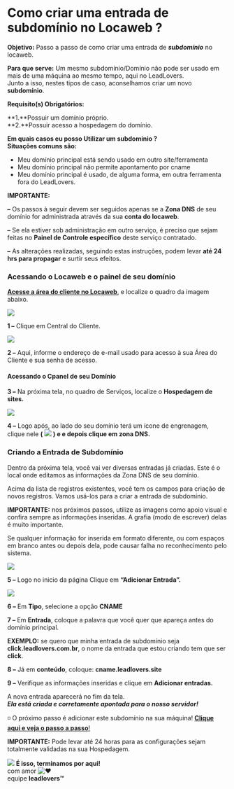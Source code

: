 # Como criar uma entrada de subdomínio no Locaweb ?

**Objetivo:** Passo a passo de como criar uma entrada de _**subdomínio**_ no locaweb.

**Para que serve:** Um mesmo subdomínio/Domínio não pode ser usado em mais de uma máquina ao mesmo tempo, aqui no LeadLovers.\
Junto a isso, nestes tipos de caso, aconselhamos criar um novo **subdomínio**.

**Requisito(s) Obrigatórios:**&#x20;

**1.**Possuir um domínio próprio.\
**2.**Possuir acesso a hospedagem do domínio.

**Em quais casos eu posso Utilizar um subdominio ?**\
**Situações comuns são:**

* Meu domínio principal está sendo usado em outro site/ferramenta
* Meu domínio principal não permite apontamento por cname
* Meu domínio principal é usado, de alguma forma, em outra ferramenta fora do LeadLovers.

**IMPORTANTE:**

**–** Os passos à seguir devem ser seguidos apenas se a **Zona DNS** de seu domínio for administrada através da sua **conta do locaweb**.

**–** Se ela estiver sob administração em outro serviço, é preciso que sejam feitas no **Painel de Controle específico** deste serviço contratado.

**–** As alterações realizadas, seguindo estas instruções, podem levar **até 24 hrs para propagar** e surtir seus efeitos.

### **Acessando o Locaweb e o painel de seu domínio**

[**Acesse a área do cliente no Locaweb**](https://www.locaweb.com.br/), e localize o quadro da imagem abaixo.

[![](https://legado.leadlovers.site/wp-content/uploads/2020/09/t1-89.png)](http://legado.leadlovers.site/wp-content/uploads/2020/09/t1-89.png)

**1 –** Clique em Central do Cliente.

[![](https://legado.leadlovers.site/wp-content/uploads/2020/09/t1-90.png)](http://legado.leadlovers.site/wp-content/uploads/2020/09/t1-90.png)

**2 –** Aqui, informe o endereço de e-mail usado para acesso à sua Área do Cliente e sua senha de acesso.

#### **Acessando o Cpanel de seu Domínio**

**3 –** Na próxima tela, no quadro de Serviços, localize o **Hospedagem de sites.**

[![](https://legado.leadlovers.site/wp-content/uploads/2020/09/t1-91.png)](http://legado.leadlovers.site/wp-content/uploads/2020/09/t1-91.png)

**4 –** Logo após, ao lado do seu domínio terá um ícone de engrenagem, clique nele **(** [![](https://legado.leadlovers.site/wp-content/uploads/2020/09/t1-94.png)](http://legado.leadlovers.site/wp-content/uploads/2020/09/t1-94.png) **) e e depois clique em zona DNS.**

### **Criando a Entrada de Subdomínio**

Dentro da próxima tela, você vai ver diversas entradas já criadas. Este é o local onde editamos as informações da Zona DNS de seu domínio.

Acima da lista de registros existentes, você tem os campos para criação de novos registros. Vamos usá-los para a criar a entrada de subdomínio.

**IMPORTANTE:** nos próximos passos, utilize as imagens como apoio visual e confira sempre as informações inseridas. A grafia (modo de escrever) delas é muito importante.

Se qualquer informação for inserida em formato diferente, ou com espaços em branco antes ou depois dela, pode causar falha no reconhecimento pelo sistema.

[![](https://legado.leadlovers.site/wp-content/uploads/2020/09/t1-92.png)](http://legado.leadlovers.site/wp-content/uploads/2020/09/t1-92.png)

**5 –** Logo no inicio da página Clique em **“Adicionar Entrada”.**

[![](https://legado.leadlovers.site/wp-content/uploads/2020/09/t1-93.png)](http://legado.leadlovers.site/wp-content/uploads/2020/09/t1-93.png)

**6 –** Em **Tipo**, selecione a opção **CNAME**

**7 –** Em **Entrada**, coloque a palavra que você quer que apareça antes do domínio principal.

**EXEMPLO:** se quero que minha entrada de subdomínio seja **click.leadlovers.com.br**, o nome da entrada que estou criando tem que ser **click**.

**8 –** Já em **conteúdo**, coloque: **cname.leadlovers.site**

**9 –** Verifique as informações inseridas e clique em **Adicionar entradas.**

A nova entrada aparecerá no fim da tela.\
_**Ela está criada e corretamente apontada para o nosso servidor!**_

◽ O próximo passo é adicionar este subdomínio na sua máquina! [**Clique aqui e veja o passo a passo**!](https://suporte.love/como-cadastrar-dominio-maquina/)

**IMPORTANTE:** Pode levar até 24 horas para as configurações sejam totalmente validadas na sua Hospedagem.

![](https://legado.leadlovers.site/wp-content/uploads/2020/09/1f3c1.svg) **É isso, terminamos por aqui!**\
com amor ![❤](https://legado.leadlovers.site/wp-content/uploads/2020/09/2764.svg)\
equipe **leadlovers™**
